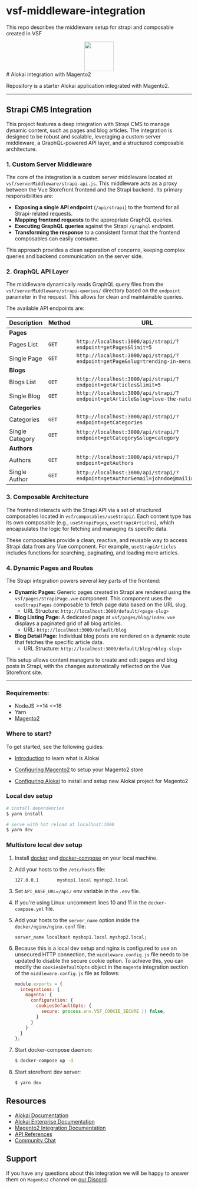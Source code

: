 # vsf-middleware-integration
This repo describes the middleware setup for strapi and composable created in VSF
<div align="center">
<img src="https://res.cloudinary.com/vue-storefront/image/upload/v1710754524/Logo_green_2x_z4vmhz.png" height="80px"/>
</div>
# Alokai integration with Magento2

Repository is a starter Alokai application integrated with Magento2.

---

## Strapi CMS Integration

This project features a deep integration with Strapi CMS to manage dynamic content, such as pages and blog articles. The integration is designed to be robust and scalable, leveraging a custom server middleware, a GraphQL-powered API layer, and a structured composable architecture.

### 1. Custom Server Middleware

The core of the integration is a custom server middleware located at `vsf/serverMiddleware/strapi-api.js`. This middleware acts as a proxy between the Vue Storefront frontend and the Strapi backend. Its primary responsibilities are:

-   **Exposing a single API endpoint** (`/api/strapi`) to the frontend for all Strapi-related requests.
-   **Mapping frontend requests** to the appropriate GraphQL queries.
-   **Executing GraphQL queries** against the Strapi `/graphql` endpoint.
-   **Transforming the response** to a consistent format that the frontend composables can easily consume.

This approach provides a clean separation of concerns, keeping complex queries and backend communication on the server side.

### 2. GraphQL API Layer

The middleware dynamically reads GraphQL query files from the `vsf/serverMiddleware/strapi-queries/` directory based on the `endpoint` parameter in the request. This allows for clean and maintainable queries.

The available API endpoints are:

| Description      | Method | URL                                                                                |
| ---------------- | ------ | ---------------------------------------------------------------------------------- |
| **Pages**        |        |                                                                                    |
| Pages List       | `GET`  | `http://localhost:3000/api/strapi/?endpoint=getPages&limit=5`                        |
| Single Page      | `GET`  | `http://localhost:3000/api/strapi/?endpoint=getPage&slug=trending-in-mens`           |
| **Blogs**        |        |                                                                                    |
| Blogs List       | `GET`  | `http://localhost:3000/api/strapi/?endpoint=getArticles&limit=5`                     |
| Single Blog      | `GET`  | `http://localhost:3000/api/strapi/?endpoint=getArticle&slug=love-the-nature`         |
| **Categories**   |        |                                                                                    |
| Categories       | `GET`  | `http://localhost:3000/api/strapi/?endpoint=getCategories`                           |
| Single Category  | `GET`  | `http://localhost:3000/api/strapi/?endpoint=getCategory&slug=category`               |
| **Authors**      |        |                                                                                    |
| Authors          | `GET`  | `http://localhost:3000/api/strapi/?endpoint=getAuthors`                              |
| Single Author    | `GET`  | `http://localhost:3000/api/strapi/?endpoint=getAuthor&email=johndoe@mailinator.com`  |

### 3. Composable Architecture

The frontend interacts with the Strapi API via a set of structured composables located in `vsf/composables/useStrapi/`. Each content type has its own composable (e.g., `useStrapiPages`, `useStrapiArticles`), which encapsulates the logic for fetching and managing its specific data.

These composables provide a clean, reactive, and reusable way to access Strapi data from any Vue component. For example, `useStrapiArticles` includes functions for searching, paginating, and loading more articles.

### 4. Dynamic Pages and Routes

The Strapi integration powers several key parts of the frontend:

-   **Dynamic Pages:** Generic pages created in Strapi are rendered using the `vsf/pages/StrapiPage.vue` component. This component uses the `useStrapiPages` composable to fetch page data based on the URL slug.
    -   URL Structure: `http://localhost:3000/default/<page-slug>`
-   **Blog Listing Page:** A dedicated page at `vsf/pages/blog/index.vue` displays a paginated grid of all blog articles.
    -   URL: `http://localhost:3000/default/blog`
-   **Blog Detail Page:** Individual blog posts are rendered on a dynamic route that fetches the specific article data.
    -   URL Structure: `http://localhost:3000/default/blog/<blog-slug>`

This setup allows content managers to create and edit pages and blog posts in Strapi, with the changes automatically reflected on the Vue Storefront site.

---

### Requirements:
- NodeJS >=14 <=16
- Yarn
- [Magento2](https://docs.magento.com/user-guide/)

### Where to start?

To get started, see the following guides:

- [Introduction](https://docs.vuestorefront.io/v2/getting-started/introduction.html) to learn what is Alokai

- [Configuring Magento2](https://docs.vuestorefront.io/magento/installation-setup/configure-magento.html) to setup your Magento2 store

- [Configuring Alokai](https://docs.vuestorefront.io/magento/installation-setup/configure-integration.html) to install and setup new Alokai project for Magento2

### Local dev setup
```bash
# install dependencies
$ yarn install

# serve with hot reload at localhost:3000
$ yarn dev
```

### Multistore local dev setup
1. Install [docker](https://docs.docker.com/get-docker/) and [docker-compose](https://docs.docker.com/compose/install/) on your local machine.

2. Add your hosts to the `/etc/hosts` file:
    ```
    127.0.0.1       myshop1.local myshop2.local
    ```

3. Set `API_BASE_URL=/api/` env variable in the `.env` file.

4. If you're using Linux: uncomment lines 10 and 11 in the `docker-compose.yml` file.

5. Add your hosts to the `server_name` option inside the `docker/nginx/nginx.conf` file:
    ```
    server_name localhost myshop1.local myshop2.local;
    ```

6. Because this is a local dev setup and nginx is configured to use an unsecured HTTP connection, the `middleware.config.js` file needs to be updated to disable the secure cookie option. To achieve this, you can modify the `cookiesDefaultOpts` object in the `magento` integration section of the `middleware.config.js` file as follows:
    ```js
    module.exports = {
      integrations: {
        magento: {
          configuration: {
            cookiesDefaultOpts: {
              secure: process.env.VSF_COOKIE_SECURE || false,
            }
          }
        }
      }
    };
    ```

7. Start docker-compose daemon:
    ```bash
    $ docker-compose up -d
    ```

8. Start storefront dev server:
    ```bash
    $ yarn dev
    ```

## Resources

- [Alokai Documentation](https://docs.vuestorefront.io/v2/)
- [Alokai Enterprise Documentation](https://docs.vuestorefront.io/v2/general/enterprise.html)
- [Magento2 Integration Documentation](https://docs.vuestorefront.io/magento/)
- [API References](https://docs.vuestorefront.io/magento/api-reference/)
- [Community Chat](http://discord.vuestorefront.io)

## Support

If you have any questions about this integration we will be happy to answer them on  `Magento2` channel on [our Discord](http://discord.vuestorefront.io).
